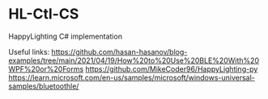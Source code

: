 # HL-Ctl-CS
HappyLighting C# implementation


Useful links:
https://github.com/hasan-hasanov/blog-examples/tree/main/2021/04/19/How%20to%20Use%20BLE%20With%20WPF%20or%20Forms
https://github.com/MikeCoder96/HappyLighting-py
https://learn.microsoft.com/en-us/samples/microsoft/windows-universal-samples/bluetoothle/
